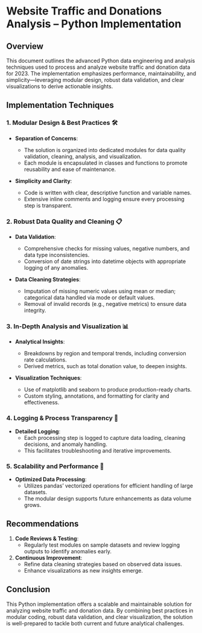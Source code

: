 # Website Traffic and Donations Analysis – Python Implementation

## Overview

This document outlines the advanced Python data engineering and analysis techniques used to process and analyze website traffic and donation data for 2023. The implementation emphasizes performance, maintainability, and simplicity—leveraging modular design, robust data validation, and clear visualizations to derive actionable insights.

## Implementation Techniques

### 1. Modular Design & Best Practices 🛠️

- **Separation of Concerns**:  
  - The solution is organized into dedicated modules for data quality validation, cleaning, analysis, and visualization.
  - Each module is encapsulated in classes and functions to promote reusability and ease of maintenance.
  
- **Simplicity and Clarity**:  
  - Code is written with clear, descriptive function and variable names.
  - Extensive inline comments and logging ensure every processing step is transparent.

### 2. Robust Data Quality and Cleaning 📋

- **Data Validation**:  
  - Comprehensive checks for missing values, negative numbers, and data type inconsistencies.
  - Conversion of date strings into datetime objects with appropriate logging of any anomalies.
  
- **Data Cleaning Strategies**:  
  - Imputation of missing numeric values using mean or median; categorical data handled via mode or default values.
  - Removal of invalid records (e.g., negative metrics) to ensure data integrity.

### 3. In-Depth Analysis and Visualization 📊

- **Analytical Insights**:  
  - Breakdowns by region and temporal trends, including conversion rate calculations.
  - Derived metrics, such as total donation value, to deepen insights.
  
- **Visualization Techniques**:  
  - Use of matplotlib and seaborn to produce production-ready charts.
  - Custom styling, annotations, and formatting for clarity and effectiveness.

### 4. Logging & Process Transparency 📝

- **Detailed Logging**:  
  - Each processing step is logged to capture data loading, cleaning decisions, and anomaly handling.
  - This facilitates troubleshooting and iterative improvements.

### 5. Scalability and Performance 🚀

- **Optimized Data Processing**:  
  - Utilizes pandas’ vectorized operations for efficient handling of large datasets.
  - The modular design supports future enhancements as data volume grows.

## Recommendations

1. **Code Reviews & Testing**:  
   - Regularly test modules on sample datasets and review logging outputs to identify anomalies early.
2. **Continuous Improvement**:  
   - Refine data cleaning strategies based on observed data issues.
   - Enhance visualizations as new insights emerge.

## Conclusion

This Python implementation offers a scalable and maintainable solution for analyzing website traffic and donation data. By combining best practices in modular coding, robust data validation, and clear visualization, the solution is well-prepared to tackle both current and future analytical challenges.
